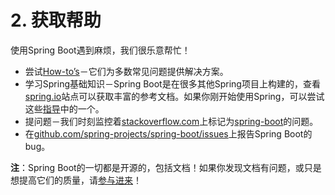 # 2. 获取帮助

使用Spring Boot遇到麻烦，我们很乐意帮忙！

* 尝试[How-to’s](https://github.com/cwiki-us-spring-guides/Spring-Boot-Reference-Guide/tree/0047aa8098a650dde0c93f4d2e91754c83468c4b/IX.%20‘How-to’%20guides/README.md)－它们为多数常见问题提供解决方案。
* 学习Spring基础知识－Spring Boot是在很多其他Spring项目上构建的，查看[spring.io](http://spring.io/)站点可以获取丰富的参考文档。如果你刚开始使用Spring，可以尝试这些[指导](http://spring.io/guides)中的一个。
* 提问题－我们时刻监控着[stackoverflow.com](http://stackoverflow.com/)上标记为[spring-boot](http://stackoverflow.com/tags/spring-boot)的问题。
* 在[github.com/spring-projects/spring-boot/issues](https://github.com/spring-projects/spring-boot/issues)上报告Spring Boot的bug。

**注**：Spring Boot的一切都是开源的，包括文档！如果你发现文档有问题，或只是想提高它们的质量，请[参与进来](http://github.com/spring-projects/spring-boot/tree/master)！

